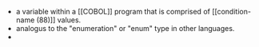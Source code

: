 - a variable within a [[COBOL]] program that is comprised of [[condition-name (88)]] values.
- analogus to the "enumeration" or "enum" type in other languages.
-